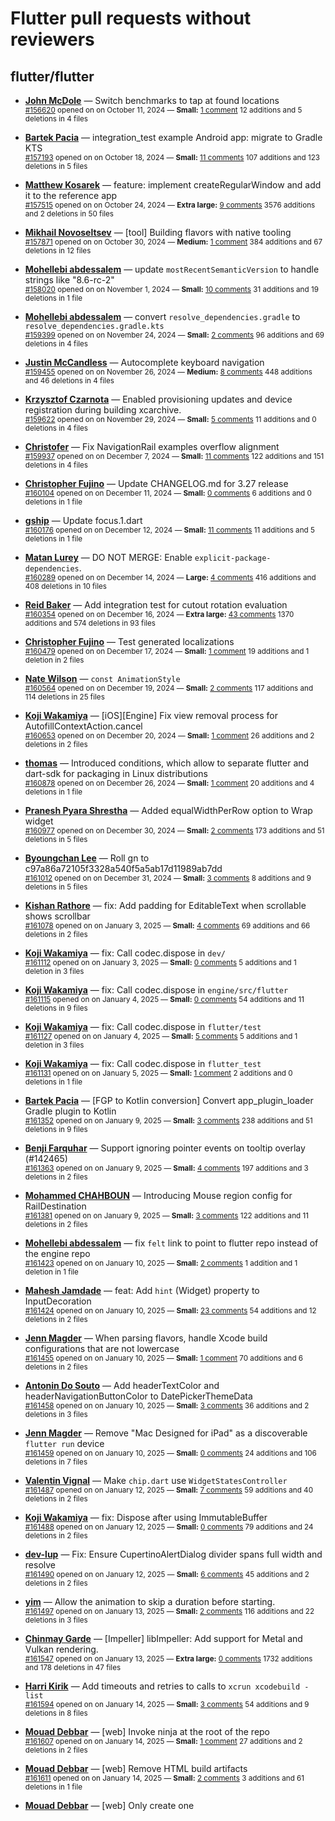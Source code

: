 # Flutter pull requests without reviewers

## flutter/flutter

* **[John McDole](https://github.com/jtmcdole)** &mdash; Switch benchmarks to tap at found locations<br />
  <sub>[#156620](https://github.com/flutter/flutter/pull/156620) opened on on October 11, 2024 &mdash; **Small:** [1 comment](https://github.com/flutter/flutter/pull/156620) 12 additions and 5 deletions in 4 files</sub><br />

* **[Bartek Pacia](https://github.com/bartekpacia)** &mdash; integration_test example Android app: migrate to Gradle KTS<br />
  <sub>[#157193](https://github.com/flutter/flutter/pull/157193) opened on on October 18, 2024 &mdash; **Small:** [11 comments](https://github.com/flutter/flutter/pull/157193) 107 additions and 123 deletions in 5 files</sub><br />

* **[Matthew Kosarek](https://github.com/mattkae)** &mdash; feature: implement createRegularWindow and add it to the reference app<br />
  <sub>[#157515](https://github.com/flutter/flutter/pull/157515) opened on on October 24, 2024 &mdash; **Extra large:** [9 comments](https://github.com/flutter/flutter/pull/157515) 3576 additions and 2 deletions in 50 files</sub><br />

* **[Mikhail Novoseltsev](https://github.com/Sameri11)** &mdash; [tool] Building flavors with native tooling<br />
  <sub>[#157871](https://github.com/flutter/flutter/pull/157871) opened on on October 30, 2024 &mdash; **Medium:** [1 comment](https://github.com/flutter/flutter/pull/157871) 384 additions and 67 deletions in 12 files</sub><br />

* **[Mohellebi abdessalem](https://github.com/AbdeMohlbi)** &mdash; update `mostRecentSemanticVersion` to handle strings like "8.6-rc-2"<br />
  <sub>[#158020](https://github.com/flutter/flutter/pull/158020) opened on on November 1, 2024 &mdash; **Small:** [10 comments](https://github.com/flutter/flutter/pull/158020) 31 additions and 19 deletions in 1 file</sub><br />

* **[Mohellebi abdessalem](https://github.com/AbdeMohlbi)** &mdash; convert `resolve_dependencies.gradle` to `resolve_dependencies.gradle.kts`<br />
  <sub>[#159399](https://github.com/flutter/flutter/pull/159399) opened on on November 24, 2024 &mdash; **Small:** [2 comments](https://github.com/flutter/flutter/pull/159399) 96 additions and 69 deletions in 4 files</sub><br />

* **[Justin McCandless](https://github.com/justinmc)** &mdash; Autocomplete keyboard navigation<br />
  <sub>[#159455](https://github.com/flutter/flutter/pull/159455) opened on on November 26, 2024 &mdash; **Medium:** [8 comments](https://github.com/flutter/flutter/pull/159455) 448 additions and 46 deletions in 4 files</sub><br />

* **[Krzysztof Czarnota](https://github.com/czarny)** &mdash; Enabled provisioning updates and device registration during building xcarchive.<br />
  <sub>[#159622](https://github.com/flutter/flutter/pull/159622) opened on on November 29, 2024 &mdash; **Small:** [5 comments](https://github.com/flutter/flutter/pull/159622) 11 additions and 0 deletions in 4 files</sub><br />

* **[Christofer](https://github.com/yaostyle)** &mdash; Fix NavigationRail examples overflow alignment<br />
  <sub>[#159937](https://github.com/flutter/flutter/pull/159937) opened on on December 7, 2024 &mdash; **Small:** [11 comments](https://github.com/flutter/flutter/pull/159937) 122 additions and 151 deletions in 4 files</sub><br />

* **[Christopher Fujino](https://github.com/christopherfujino)** &mdash; Update CHANGELOG.md for 3.27 release<br />
  <sub>[#160104](https://github.com/flutter/flutter/pull/160104) opened on on December 11, 2024 &mdash; **Small:** [0 comments](https://github.com/flutter/flutter/pull/160104) 6 additions and 0 deletions in 1 file</sub><br />

* **[gship](https://github.com/gship)** &mdash; Update focus.1.dart<br />
  <sub>[#160176](https://github.com/flutter/flutter/pull/160176) opened on on December 12, 2024 &mdash; **Small:** [11 comments](https://github.com/flutter/flutter/pull/160176) 11 additions and 5 deletions in 1 file</sub><br />

* **[Matan Lurey](https://github.com/matanlurey)** &mdash; DO NOT MERGE: Enable `explicit-package-dependencies`.<br />
  <sub>[#160289](https://github.com/flutter/flutter/pull/160289) opened on on December 14, 2024 &mdash; **Large:** [4 comments](https://github.com/flutter/flutter/pull/160289) 416 additions and 408 deletions in 10 files</sub><br />

* **[Reid Baker](https://github.com/reidbaker)** &mdash; Add integration test for cutout rotation evaluation<br />
  <sub>[#160354](https://github.com/flutter/flutter/pull/160354) opened on on December 16, 2024 &mdash; **Extra large:** [43 comments](https://github.com/flutter/flutter/pull/160354) 1370 additions and 574 deletions in 93 files</sub><br />

* **[Christopher Fujino](https://github.com/christopherfujino)** &mdash; Test generated localizations<br />
  <sub>[#160479](https://github.com/flutter/flutter/pull/160479) opened on on December 17, 2024 &mdash; **Small:** [1 comment](https://github.com/flutter/flutter/pull/160479) 19 additions and 1 deletion in 2 files</sub><br />

* **[Nate Wilson](https://github.com/nate-thegrate)** &mdash; `const AnimationStyle`<br />
  <sub>[#160564](https://github.com/flutter/flutter/pull/160564) opened on on December 19, 2024 &mdash; **Small:** [2 comments](https://github.com/flutter/flutter/pull/160564) 117 additions and 114 deletions in 25 files</sub><br />

* **[Koji Wakamiya](https://github.com/koji-1009)** &mdash; [iOS][Engine] Fix view removal process for AutofillContextAction.cancel<br />
  <sub>[#160653](https://github.com/flutter/flutter/pull/160653) opened on on December 20, 2024 &mdash; **Small:** [1 comment](https://github.com/flutter/flutter/pull/160653) 26 additions and 2 deletions in 2 files</sub><br />

* **[thomas](https://github.com/thomasrahimi)** &mdash; Introduced conditions, which allow to separate flutter and dart-sdk for packaging in Linux distributions<br />
  <sub>[#160878](https://github.com/flutter/flutter/pull/160878) opened on on December 26, 2024 &mdash; **Small:** [1 comment](https://github.com/flutter/flutter/pull/160878) 20 additions and 4 deletions in 1 file</sub><br />

* **[Pranesh Pyara Shrestha](https://github.com/praneshp1org)** &mdash; Added equalWidthPerRow option to Wrap widget<br />
  <sub>[#160977](https://github.com/flutter/flutter/pull/160977) opened on on December 30, 2024 &mdash; **Small:** [2 comments](https://github.com/flutter/flutter/pull/160977) 173 additions and 51 deletions in 5 files</sub><br />

* **[Byoungchan Lee](https://github.com/bc-lee)** &mdash; Roll gn to c97a86a72105f3328a540f5a5ab17d11989ab7dd<br />
  <sub>[#161012](https://github.com/flutter/flutter/pull/161012) opened on on December 31, 2024 &mdash; **Small:** [3 comments](https://github.com/flutter/flutter/pull/161012) 8 additions and 9 deletions in 5 files</sub><br />

* **[Kishan Rathore](https://github.com/rkishan516)** &mdash; fix: Add padding for EditableText when scrollable shows scrollbar<br />
  <sub>[#161078](https://github.com/flutter/flutter/pull/161078) opened on on January 3, 2025 &mdash; **Small:** [4 comments](https://github.com/flutter/flutter/pull/161078) 69 additions and 66 deletions in 2 files</sub><br />

* **[Koji Wakamiya](https://github.com/koji-1009)** &mdash; fix: Call codec.dispose in `dev/`<br />
  <sub>[#161112](https://github.com/flutter/flutter/pull/161112) opened on on January 3, 2025 &mdash; **Small:** [0 comments](https://github.com/flutter/flutter/pull/161112) 5 additions and 1 deletion in 3 files</sub><br />

* **[Koji Wakamiya](https://github.com/koji-1009)** &mdash; fix: Call codec.dispose in `engine/src/flutter`<br />
  <sub>[#161115](https://github.com/flutter/flutter/pull/161115) opened on on January 4, 2025 &mdash; **Small:** [0 comments](https://github.com/flutter/flutter/pull/161115) 54 additions and 11 deletions in 9 files</sub><br />

* **[Koji Wakamiya](https://github.com/koji-1009)** &mdash; fix: Call codec.dispose in `flutter/test`<br />
  <sub>[#161127](https://github.com/flutter/flutter/pull/161127) opened on on January 4, 2025 &mdash; **Small:** [5 comments](https://github.com/flutter/flutter/pull/161127) 5 additions and 1 deletion in 3 files</sub><br />

* **[Koji Wakamiya](https://github.com/koji-1009)** &mdash; fix: Call codec.dispose in `flutter_test`<br />
  <sub>[#161131](https://github.com/flutter/flutter/pull/161131) opened on on January 5, 2025 &mdash; **Small:** [1 comment](https://github.com/flutter/flutter/pull/161131) 2 additions and 0 deletions in 1 file</sub><br />

* **[Bartek Pacia](https://github.com/bartekpacia)** &mdash; [FGP to Kotlin conversion] Convert app_plugin_loader Gradle plugin to Kotlin<br />
  <sub>[#161352](https://github.com/flutter/flutter/pull/161352) opened on on January 9, 2025 &mdash; **Small:** [3 comments](https://github.com/flutter/flutter/pull/161352) 238 additions and 51 deletions in 9 files</sub><br />

* **[Benji Farquhar](https://github.com/BenjiFarquhar)** &mdash; Support ignoring pointer events on tooltip overlay (#142465)<br />
  <sub>[#161363](https://github.com/flutter/flutter/pull/161363) opened on on January 9, 2025 &mdash; **Small:** [4 comments](https://github.com/flutter/flutter/pull/161363) 197 additions and 3 deletions in 2 files</sub><br />

* **[Mohammed  CHAHBOUN](https://github.com/M97Chahboun)** &mdash; Introducing Mouse region config for RailDestination<br />
  <sub>[#161381](https://github.com/flutter/flutter/pull/161381) opened on on January 9, 2025 &mdash; **Small:** [3 comments](https://github.com/flutter/flutter/pull/161381) 122 additions and 11 deletions in 2 files</sub><br />

* **[Mohellebi abdessalem](https://github.com/AbdeMohlbi)** &mdash; fix `felt` link to point to flutter repo instead of the engine repo<br />
  <sub>[#161423](https://github.com/flutter/flutter/pull/161423) opened on on January 10, 2025 &mdash; **Small:** [2 comments](https://github.com/flutter/flutter/pull/161423) 1 addition and 1 deletion in 1 file</sub><br />

* **[Mahesh Jamdade](https://github.com/maheshj01)** &mdash; feat: Add `hint` (Widget) property to InputDecoration<br />
  <sub>[#161424](https://github.com/flutter/flutter/pull/161424) opened on on January 10, 2025 &mdash; **Small:** [23 comments](https://github.com/flutter/flutter/pull/161424) 54 additions and 12 deletions in 2 files</sub><br />

* **[Jenn Magder](https://github.com/jmagman)** &mdash; When parsing flavors, handle Xcode build configurations that are not lowercase<br />
  <sub>[#161455](https://github.com/flutter/flutter/pull/161455) opened on on January 10, 2025 &mdash; **Small:** [1 comment](https://github.com/flutter/flutter/pull/161455) 70 additions and 6 deletions in 2 files</sub><br />

* **[Antonin Do Souto](https://github.com/avainfo)** &mdash; Add headerTextColor and headerNavigationButtonColor to DatePickerThemeData<br />
  <sub>[#161458](https://github.com/flutter/flutter/pull/161458) opened on on January 10, 2025 &mdash; **Small:** [3 comments](https://github.com/flutter/flutter/pull/161458) 36 additions and 2 deletions in 3 files</sub><br />

* **[Jenn Magder](https://github.com/jmagman)** &mdash; Remove "Mac Designed for iPad" as a discoverable `flutter run` device<br />
  <sub>[#161459](https://github.com/flutter/flutter/pull/161459) opened on on January 10, 2025 &mdash; **Small:** [0 comments](https://github.com/flutter/flutter/pull/161459) 24 additions and 106 deletions in 7 files</sub><br />

* **[Valentin Vignal](https://github.com/ValentinVignal)** &mdash; Make `chip.dart` use `WidgetStatesController`<br />
  <sub>[#161487](https://github.com/flutter/flutter/pull/161487) opened on on January 12, 2025 &mdash; **Small:** [7 comments](https://github.com/flutter/flutter/pull/161487) 59 additions and 40 deletions in 2 files</sub><br />

* **[Koji Wakamiya](https://github.com/koji-1009)** &mdash; fix: Dispose after using ImmutableBuffer<br />
  <sub>[#161488](https://github.com/flutter/flutter/pull/161488) opened on on January 12, 2025 &mdash; **Small:** [0 comments](https://github.com/flutter/flutter/pull/161488) 79 additions and 24 deletions in 2 files</sub><br />

* **[dev-lup](https://github.com/dev-lup)** &mdash; Fix: Ensure CupertinoAlertDialog divider spans full width and resolve<br />
  <sub>[#161490](https://github.com/flutter/flutter/pull/161490) opened on on January 12, 2025 &mdash; **Small:** [6 comments](https://github.com/flutter/flutter/pull/161490) 45 additions and 2 deletions in 2 files</sub><br />

* **[yim](https://github.com/yiiim)** &mdash; Allow the animation to skip a duration before starting.<br />
  <sub>[#161497](https://github.com/flutter/flutter/pull/161497) opened on on January 13, 2025 &mdash; **Small:** [2 comments](https://github.com/flutter/flutter/pull/161497) 116 additions and 22 deletions in 3 files</sub><br />

* **[Chinmay Garde](https://github.com/chinmaygarde)** &mdash; [Impeller] libImpeller: Add support for Metal and Vulkan rendering.<br />
  <sub>[#161547](https://github.com/flutter/flutter/pull/161547) opened on on January 13, 2025 &mdash; **Extra large:** [0 comments](https://github.com/flutter/flutter/pull/161547) 1732 additions and 178 deletions in 47 files</sub><br />

* **[Harri Kirik](https://github.com/harri35)** &mdash; Add timeouts and retries to calls to `xcrun xcodebuild -list`<br />
  <sub>[#161594](https://github.com/flutter/flutter/pull/161594) opened on on January 14, 2025 &mdash; **Small:** [3 comments](https://github.com/flutter/flutter/pull/161594) 54 additions and 9 deletions in 8 files</sub><br />

* **[Mouad Debbar](https://github.com/mdebbar)** &mdash; [web] Invoke ninja at the root of the repo<br />
  <sub>[#161607](https://github.com/flutter/flutter/pull/161607) opened on on January 14, 2025 &mdash; **Small:** [1 comment](https://github.com/flutter/flutter/pull/161607) 27 additions and 2 deletions in 2 files</sub><br />

* **[Mouad Debbar](https://github.com/mdebbar)** &mdash; [web] Remove HTML build artifacts<br />
  <sub>[#161611](https://github.com/flutter/flutter/pull/161611) opened on on January 14, 2025 &mdash; **Small:** [2 comments](https://github.com/flutter/flutter/pull/161611) 3 additions and 61 deletions in 1 file</sub><br />

* **[Mouad Debbar](https://github.com/mdebbar)** &mdash; [web] Only create one <style> for SelectableRegion<br />
  <sub>[#161682](https://github.com/flutter/flutter/pull/161682) opened on on January 15, 2025 &mdash; **Medium:** [0 comments](https://github.com/flutter/flutter/pull/161682) 232 additions and 148 deletions in 5 files</sub><br />

* **[Bruno Leroux](https://github.com/bleroux)** &mdash; Fix DropdownMenu icon and item icon misalignment<br />
  <sub>[#161717](https://github.com/flutter/flutter/pull/161717) opened on on January 16, 2025 &mdash; **Small:** [0 comments](https://github.com/flutter/flutter/pull/161717) 62 additions and 2 deletions in 2 files</sub><br />

* **[yim](https://github.com/yiiim)** &mdash; Make pressing and moving on CupertinoButton closer to native behavior.<br />
  <sub>[#161731](https://github.com/flutter/flutter/pull/161731) opened on on January 16, 2025 &mdash; **Small:** [0 comments](https://github.com/flutter/flutter/pull/161731) 214 additions and 11 deletions in 7 files</sub><br />

* **[yim](https://github.com/yiiim)** &mdash; Set `dart.flutterSdkPath` in vscode's settings.json.<br />
  <sub>[#161736](https://github.com/flutter/flutter/pull/161736) opened on on January 16, 2025 &mdash; **Small:** [1 comment](https://github.com/flutter/flutter/pull/161736) 2 additions and 1 deletion in 1 file</sub><br />

* **[Mouad Debbar](https://github.com/mdebbar)** &mdash; [web] Remove deprecated web-only APIs from dart:ui<br />
  <sub>[#161775](https://github.com/flutter/flutter/pull/161775) opened on on January 16, 2025 &mdash; **Small:** [0 comments](https://github.com/flutter/flutter/pull/161775) 2 additions and 288 deletions in 7 files</sub><br />

* **[Ahmed R.](https://github.com/ahmedrasar)** &mdash; Fix `DropdownMenu.initialSelection` not reflecting `label` change<br />
  <sub>[#161777](https://github.com/flutter/flutter/pull/161777) opened on on January 16, 2025 &mdash; **Small:** [0 comments](https://github.com/flutter/flutter/pull/161777) 41 additions and 9 deletions in 2 files</sub><br />

* **[Jackson Gardner](https://github.com/eyebrowsoffire)** &mdash; [CP-stable] Suppress previous route transition if current route is fullscreenDialog<br />
  <sub>[#161784](https://github.com/flutter/flutter/pull/161784) opened on on January 17, 2025 &mdash; **Small:** [0 comments](https://github.com/flutter/flutter/pull/161784) 108 additions and 0 deletions in 4 files</sub><br />

* **[Jia Hao](https://github.com/jiahaog)** &mdash; Test frob engine<br />
  <sub>[#161794](https://github.com/flutter/flutter/pull/161794) opened on on January 17, 2025 &mdash; **Small:** [1 comment](https://github.com/flutter/flutter/pull/161794) 1 addition and 1 deletion in 1 file</sub><br />

